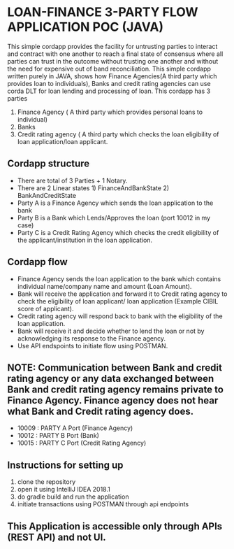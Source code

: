 # LOAN-FINANCE 3-PARTY FLOW APPLICATION POC (JAVA)

This simple cordapp provides the facility for untrusting parties to interact and contract with one another to reach a final state of consensus where all parties can trust in the outcome without trusting one another and without the need for expensive out of band reconciliation.
This simple cordapp written purely in JAVA, shows how Finance Agencies(A third party which provides loan to individuals), Banks and credit rating agencies can use corda DLT for loan lending and processing of loan. This cordapp has 3 parties 
1. Finance Agency ( A third party which provides personal loans to individual) 
2. Banks 
3. Credit rating agency ( A third party which checks the loan eligibility of loan application/loan applicant.

## Cordapp structure
*	There are total of 3 Parties + 1 Notary.
* There are 2 Linear states 1) FinanceAndBankState 2) BankAndCreditState
*	Party A is a Finance Agency which sends the loan application to the bank 
*	Party B is a Bank which Lends/Approves the loan (port 10012 in my case)
*	Party C is a Credit Rating Agency which checks the credit eligibility of the applicant/institution in the loan application. 

## Cordapp flow
*	Finance Agency sends the loan application to the bank which contains individual name/company name and amount (Loan Amount).
*	Bank will receive the application and forward it to Credit rating agency to check the eligibility of loan applicant/ loan application (Example CIBIL score of applicant).
*	Credit rating agency will respond back to bank with the eligibility of the loan application.
*	Bank will receive it and decide whether to lend the loan or not by acknowledging its response to the Finance agency.
*	Use API endspoints to initiate flow using POSTMAN.

## NOTE: Communication between Bank and credit rating agency or any data exchanged between Bank and credit rating agency remains private to Finance Agency. Finance agency does not hear what Bank and Credit rating agency does.

* 10009 : PARTY A Port (Finance Agency)
* 10012 : PARTY B Port (Bank)
* 10015 : PARTY C Port (Credit Rating Agency)

## Instructions for setting up
1. clone the repository
2. open it using IntelliJ IDEA 2018.1
3. do gradle build and run the application
4. initiate transactions using POSTMAN through api endpoints

## This Application is accessible only through APIs (REST API) and not UI.


